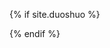 {% if site.duoshuo %}
	<!--data-thread-key是某个文章的唯一标记，可以使用{{ page.url }}-->
        <div class="ds-thread" data-thread-key="{{ page.id }}" data-url="{{ page.url }}" data-title="{{ page.title }}"></div> 
	<div class="ds-thread"></div>
	<script type="text/javascript">
	var duoshuoQuery = {short_name:"{{ site.duoshuo }}"};
	(function() {
		var ds = document.createElement('script');
		ds.type = 'text/javascript';ds.async = true;
		ds.src = 'http://static.duoshuo.com/embed.js';
		ds.charset = 'UTF-8';
		(document.getElementsByTagName('head')[0] 
		|| document.getElementsByTagName('body')[0]).appendChild(ds);
	})();
	</script>
{% endif %}
